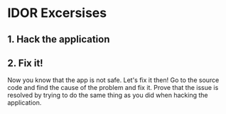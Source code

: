 # IDOR Excersises


## 1. Hack the application



## 2. Fix it!

Now you know that the app is not safe. Let's fix it then! Go to the source code and find the cause of the problem and fix it. Prove that the issue is resolved by trying to do the same thing as you did when hacking the application.
